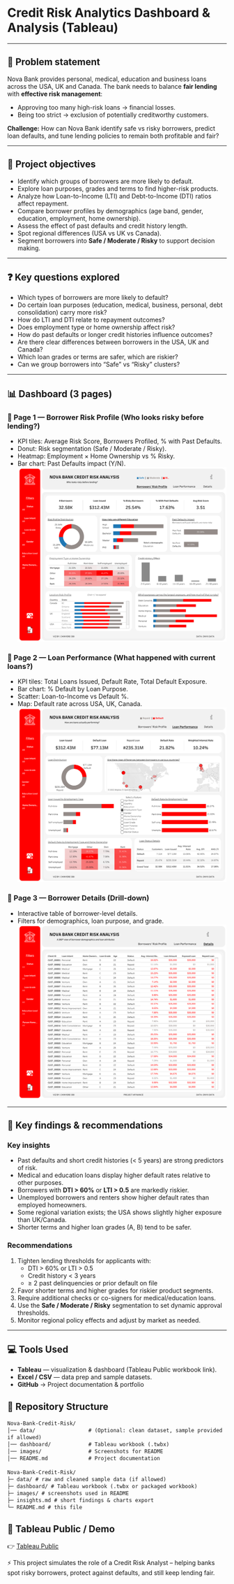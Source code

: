 # Credit Risk Analytics Dashboard & Analysis (Tableau)

---

## 📌 Problem statement

Nova Bank provides personal, medical, education and business loans across the USA, UK and Canada. The bank needs to balance **fair lending** with **effective risk management**:

- Approving too many high-risk loans → financial losses.  
- Being too strict → exclusion of potentially creditworthy customers.

**Challenge:** How can Nova Bank identify safe vs risky borrowers, predict loan defaults, and tune lending policies to remain both profitable and fair?

---

## 🎯 Project objectives

- Identify which groups of borrowers are more likely to default.  
- Explore loan purposes, grades and terms to find higher-risk products.  
- Analyze how Loan-to-Income (LTI) and Debt-to-Income (DTI) ratios affect repayment.  
- Compare borrower profiles by demographics (age band, gender, education, employment, home ownership).  
- Assess the effect of past defaults and credit history length.  
- Spot regional differences (USA vs UK vs Canada).  
- Segment borrowers into **Safe / Moderate / Risky** to support decision making.

---

## ❓ Key questions explored

- Which types of borrowers are more likely to default?  
- Do certain loan purposes (education, medical, business, personal, debt consolidation) carry more risk?  
- How do LTI and DTI relate to repayment outcomes?  
- Does employment type or home ownership affect risk?  
- How do past defaults or longer credit histories influence outcomes?  
- Are there clear differences between borrowers in the USA, UK and Canada?  
- Which loan grades or terms are safer, which are riskier?  
- Can we group borrowers into “Safe” vs “Risky” clusters?

---

## 📊 Dashboard (3 pages)

### 🔹 Page 1 — **Borrower Risk Profile** (Who looks risky before lending?)  
- KPI tiles: Average Risk Score, Borrowers Profiled, % with Past Defaults.  
- Donut: Risk segmentation (Safe / Moderate / Risky).  
- Heatmap: Employment × Home Ownership vs % Risky.  
- Bar chart: Past Defaults impact (Y/N).
  ![Borrower Risk Profile](https://github.com/Mayreeobi/Credit-Risk-Analysis/blob/main/_Risk%20Profile.png)


### 🔹 Page 2 — **Loan Performance** (What happened with current loans?)  
- KPI tiles: Total Loans Issued, Default Rate, Total Default Exposure.  
- Bar chart: % Default by Loan Purpose.  
- Scatter: Loan-to-Income vs Default %.  
- Map: Default rate across USA, UK, Canada.
  ![Loan Performance](https://github.com/Mayreeobi/Credit-Risk-Analysis/blob/main/Loan%20Performance.png)

### 🔹 Page 3 — **Borrower Details** (Drill-down)  
- Interactive table of borrower-level details.  
- Filters for demographics, loan purpose, and grade.
   ![Borrower Details](https://github.com/Mayreeobi/Credit-Risk-Analysis/blob/main/Details.png)


---

## 🔎 Key findings & recommendations

### Key insights
- Past defaults and short credit histories (< 5 years) are strong predictors of risk.  
- Medical and education loans display higher default rates relative to other purposes.  
- Borrowers with **DTI > 60%** or **LTI > 0.5** are markedly riskier.  
- Unemployed borrowers and renters show higher default rates than employed homeowners.  
- Some regional variation exists; the USA shows slightly higher exposure than UK/Canada.  
- Shorter terms and higher loan grades (A, B) tend to be safer.

### Recommendations
1. Tighten lending thresholds for applicants with:  
   - DTI > 60% or LTI > 0.5  
   - Credit history < 3 years  
   - ≥ 2 past delinquencies or prior default on file  
2. Favor shorter terms and higher grades for riskier product segments.  
3. Require additional checks or co-signers for medical/education loans.  
4. Use the **Safe / Moderate / Risky** segmentation to set dynamic approval thresholds.  
5. Monitor regional policy effects and adjust by market as needed.

---

## 💻 Tools Used

- **Tableau** — visualization & dashboard (Tableau Public workbook link).  
- **Excel / CSV** — data prep and sample datasets.  
- **GitHub** → Project documentation & portfolio



## 📂 Repository Structure
```
Nova-Bank-Credit-Risk/
│── data/                 # (Optional: clean dataset, sample provided if allowed)
│── dashboard/            # Tableau workbook (.twbx)
│── images/               # Screenshots for README
│── README.md             # Project documentation

Nova-Bank-Credit-Risk/
├─ data/ # raw and cleaned sample data (if allowed)
├─ dashboard/ # Tableau workbook (.twbx or packaged workbook)
├─ images/ # screenshots used in README
├─ insights.md # short findings & charts export
└─ README.md # this file
```
## 📍 Tableau Public / Demo
👉 [Tableau Public](https://public.tableau.com/app/profile/chinyere.obi8867/viz/Creditriskanalysis_17575058985000/RiskProfile)


⚡ This project simulates the role of a Credit Risk Analyst – helping banks spot risky borrowers, protect against defaults, and still keep lending fair.
